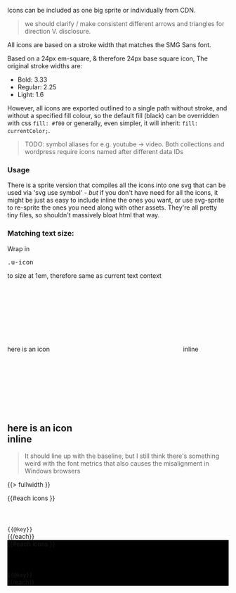 Icons can be included as one big sprite or individually from CDN.

> we should clarify / make consistent different arrows and triangles for direction V. disclosure.

All icons are based on a stroke width that matches the SMG Sans font.

Based on a 24px em-square, & therefore 24px base square icon, The original stroke widths are:

- Bold: 3.33
- Regular: 2.25
- Light: 1.6

However, all icons are exported outlined to a single path without stroke, and without a specified fill colour, so the default fill (black) can be overridden with css <code>fill: #f00</code> or generally, even simpler, it will inherit: <code>fill: currentColor;</code>.

> TODO: symbol aliases for e.g. youtube -> video. Both collections and wordpress require icons named after different data IDs

### Usage

There is a sprite version that compiles all the icons into one svg that can be used via 'svg use symbol' - _but_ if you don't have need for all the icons, it might be just as easy to include inline the ones you want, or use svg-sprite to re-sprite the ones you need along with other assets. They're all pretty tiny files, so shouldn't massively bloat html that way.

### Matching text size:

Wrap in <pre>.u-icon</pre> to size at 1em, therefore same as current text context

here is an icon <span class="u-icon"><svg><use xlink:href="/assets/icons/sprite.symbol.svg#people" /></svg></span>inline

## here is an icon <span class="u-icon"><svg><use xlink:href="/assets/icons/sprite.symbol.svg#3d" /></svg></span>inline

> It should line up with the baseline, but I still think there's something weird with the font metrics that also causes the misalignment in Windows browsers

{{> fullwidth }}

<div class="Examplegrid Examplegrid--wrap">
{{#each icons }}
  <div class="Examplegrid__item">
    <svg style="margin: 1rem"  width="24" height="24">
      <use xlink:href="/assets/icons/sprite.symbol.svg#{{ @key }}" />
    </svg>
    <div><code>{{@key}}</code></div>
  </div>
{{/each}}
</div>

<div class="Examplegrid Examplegrid--wrap Examplegrid--reversed" style="background: black;">
{{#each icons }}
  <div class="Examplegrid__item ">
    <svg style="margin: 1rem" width="24" height="24">
      <use xlink:href="/assets/icons/sprite.symbol.svg#{{ @key }}" />
    </svg>
    <div><code>{{@key}}</code></div>
  </div>
{{/each}}
</div>

